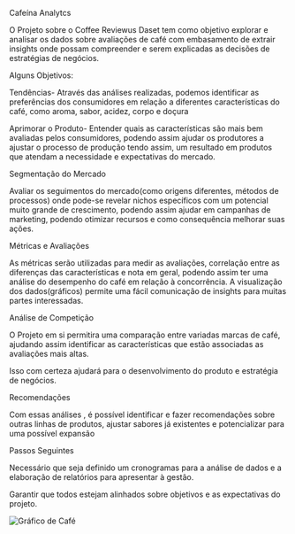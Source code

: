 Cafeína Analytcs

O Projeto sobre o Coffee Reviewus Daset tem como objetivo explorar e analisar os dados sobre avaliações de café com embasamento de extrair insights onde possam compreender e serem explicadas as decisões de estratégias de negócios.

Alguns Objetivos:


Tendências- Através das análises realizadas, podemos identificar as preferências dos consumidores em relação a diferentes características do café, como aroma, sabor, acidez, corpo e doçura

Aprimorar o Produto- Entender quais as características são mais bem avaliadas pelos consumidores, podendo assim ajudar os produtores a ajustar o processo de produção tendo assim, um resultado em produtos que atendam a necessidade e expectativas do mercado.



Segmentação do Mercado

Avaliar os seguimentos do mercado(como origens diferentes, métodos de processos) onde pode-se revelar nichos específicos com um potencial muito grande de crescimento, podendo assim ajudar em campanhas de marketing, podendo otimizar recursos e como consequência melhorar suas ações.


Métricas e Avaliações


As métricas serão utilizadas para medir as avaliações, correlação entre as diferenças das características e nota em geral, podendo assim ter uma análise do desempenho do café em relação à concorrência.
A visualização dos dados(gráficos) permite uma fácil comunicação de insights para muitas partes interessadas.


Análise de Competição


O Projeto em si permitira uma comparação entre variadas marcas de café, ajudando assim identificar as características que estão associadas as avaliações mais altas.

Isso com certeza ajudará para o desenvolvimento do produto e estratégia de negócios.


Recomendações


Com essas análises , é possível identificar e fazer recomendações sobre outras linhas de produtos, ajustar sabores já existentes e potencializar para uma possível expansão

Passos Seguintes

Necessário que seja definido um cronogramas para a análise de dados e a elaboração de relatórios para apresentar à gestão.

Garantir que todos estejam alinhados sobre objetivos e as expectativas do projeto.



![Gráfico de Café](Cafeína%20Analytics.png)
